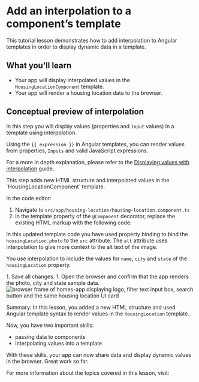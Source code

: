 # Add an interpolation to a component’s template

This tutorial lesson demonstrates how to add interpolation to Angular templates in order to display dynamic data in a template.

<docs-video src="https://www.youtube.com/embed/eM3zi_n7lNs?si=IFAly3Ss8dwqFx8N&amp;start=338"/>

## What you'll learn

- Your app will display interpolated values in the `HousingLocationComponent` template.
- Your app will render a housing location data to the browser.

## Conceptual preview of interpolation

In this step you will display values (properties and `Input` values) in a template using interpolation.

Using the `{{ expression }}` in Angular templates, you can render values from properties, `Inputs` and valid JavaScript expressions.

For a more in depth explanation, please refer to the [Displaying values with interpolation](guide/templates/binding#render-dynamic-text-with-text-interpolation) guide.

<docs-workflow>

<docs-step title="Update `HousingLocationComponent` template to include interpolated values">
This step adds new HTML structure and interpolated values in the `HousingLocationComponent` template.

In the code editor:

1.  Navigate to `src/app/housing-location/housing-location.component.ts`
1.  In the template property of the `@Component` decorator, replace the existing HTML markup with the following code:

<docs-code header="Update HousingLocationComponent template" path="adev/src/content/tutorials/first-app/steps/08-ngFor/src/app/housing-location/housing-location.component.ts" visibleLines="[9,20]"/>

  In this updated template code you have used property binding to bind the `housingLocation.photo` to the `src` attribute. The `alt` attribute uses interpolation to give more context to the alt text of the image.

  You use interpolation to include the values for `name`, `city` and `state` of the `housingLocation` property.

</docs-step>

<docs-step title="Confirm the changes render in the browser">
1.  Save all changes.
1.  Open the browser and confirm that the app renders the photo, city and state sample data.
    <img alt="browser frame of homes-app displaying logo, filter text input box, search button and the same housing location UI card" src="assets/images/tutorials/first-app/homes-app-lesson-07-step-2.png">
</docs-step>

</docs-workflow>

Summary: In this lesson, you added a new HTML structure and used Angular template syntax to render values in the `HousingLocation` template.

Now, you have two important skills:

- passing data to components
- Interpolating values into a template

With these skills, your app can now share data and display dynamic values in the browser. Great work so far.

For more information about the topics covered in this lesson, visit:

<docs-pill-row>
  <docs-pill href="guide/templates" title="Template syntax"/>
  <docs-pill href="guide/templates/binding#render-dynamic-text-with-text-interpolation" title="Displaying values with interpolation"/>
</docs-pill-row>
